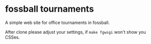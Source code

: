 fossball tournaments
====================

A simple web site for office tournaments in fossball.


After clone please adjust your settings, if `make fgwsgi` won't show you CSSes.

